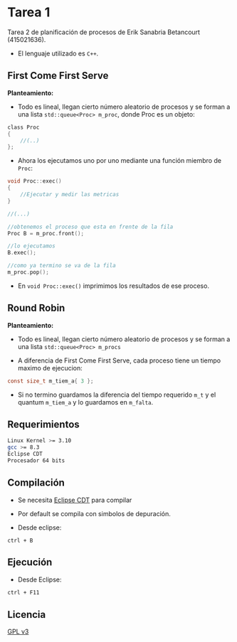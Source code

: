 # Tarea 1

Tarea 2 de planificación de procesos de Erik Sanabria Betancourt (415021636).

- El lenguaje utilizado es `C++`.

## First Come First Serve

**Planteamiento:**

- Todo es lineal, llegan cierto número aleatorio de procesos y se forman a una lista `std::queue<Proc> m_proc`, donde Proc es un objeto:

```C
class Proc
{
	//(..)
};
```


- Ahora los ejecutamos uno por uno mediante una función miembro de `Proc`:

```C
void Proc::exec()
{
	//Ejecutar y medir las metricas
}

//(...)

//obtenemos el proceso que esta en frente de la fila
Proc B = m_proc.front();

//lo ejecutamos
B.exec();

//como ya termino se va de la fila
m_proc.pop();

```

- En `void Proc::exec()` imprimimos los resultados de ese proceso. 

## Round Robin

**Planteamiento:**

- Todo es lineal, llegan cierto número aleatorio de procesos y se forman a una lista `std::queue<Proc> m_procs`

- A diferencia de First Come First Serve, cada proceso tiene un tiempo maximo de ejecucion:

```C
const size_t m_tiem_a{ 3 };
```

- Si no termino guardamos la diferencia del tiempo requerido `m_t` y el quantum `m_tiem_a` y lo guardamos en `m_falta`. 

## Requerimientos

```bash
Linux Kernel >= 3.10
gcc >= 8.3
Eclipse CDT
Procesador 64 bits
```
## Compilación

- Se necesita [Eclipse CDT](https://www.eclipse.org/downloads/packages/release/2019-09/r/eclipse-ide-cc-developers) para compilar

- Por default se compila con simbolos de depuración.

- Desde eclipse:

```
ctrl + B
```

## Ejecución

- Desde Eclipse:

```bash
ctrl + F11
```

## Licencia
[GPL v3](https://www.gnu.org/licenses/gpl-3.0.html)
